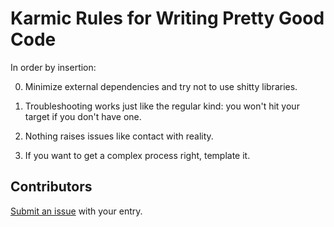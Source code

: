 # Karmic Rules for Writing Pretty Good Code

In order by insertion:

0. Minimize external dependencies and try not to use shitty libraries.

0. Troubleshooting works just like the regular kind: you won't hit your target if you don't have one.

0. Nothing raises issues like contact with reality.

0. If you want to get a complex process right, template it.

## Contributors

[Submit an issue](https://github.com/karmaniverous/rules/issues) with your entry.
